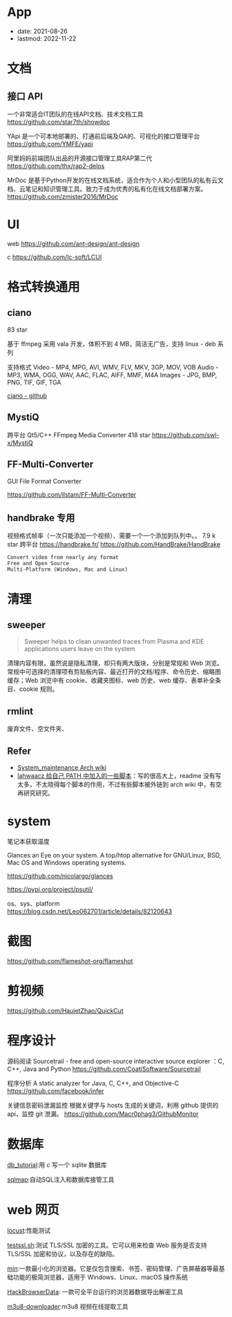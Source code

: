 # App
- date: 2021-08-26
- lastmod: 2022-11-22

# 文档
## 接口 API
一个非常适合IT团队的在线API文档、技术文档工具 
https://github.com/star7th/showdoc

YApi 是一个可本地部署的、打通前后端及QA的、可视化的接口管理平台
https://github.com/YMFE/yapi

阿里妈妈前端团队出品的开源接口管理工具RAP第二代 
https://github.com/thx/rap2-delos

MrDoc 是基于Python开发的在线文档系统，适合作为个人和小型团队的私有云文档、云笔记和知识管理工具。致力于成为优秀的私有化在线文档部署方案。
https://github.com/zmister2016/MrDoc
# UI
web
https://github.com/ant-design/ant-design

c
https://github.com/lc-soft/LCUI
# 格式转换通用
## ciano
83 star

基于 ffmpeg 采用 vala 开发，体积不到 4 MB，简洁无广告，支持 linux - deb 系列

支持格式
    Video - MP4, MPG, AVI, WMV, FLV, MKV, 3GP, MOV, VOB
    Audio - MP3, WMA, OGG, WAV, AAC, FLAC, AIFF, MMF, M4A
    Images - JPG, BMP, PNG, TIF, GIF, TGA

[ciano - github](https://github.com/robertsanseries/ciano)

## MystiQ
跨平台
Qt5/C++ FFmpeg Media Converter
418 star
https://github.com/swl-x/MystiQ

## FF-Multi-Converter

GUI File Format Converter 

https://github.com/ilstam/FF-Multi-Converter

## handbrake 专用
视频格式帧率（一次只能添加一个视频）、需要一个一个添加到队列中。。
7.9 k star 跨平台
https://handbrake.fr/
https://github.com/HandBrake/HandBrake

    Convert video from nearly any format
    Free and Open Source
    Multi-Platform (Windows, Mac and Linux)

# 清理
## sweeper
>Sweeper helps to clean unwanted traces from Plasma and KDE applications users leave on the system

清理内容有限，虽然说是隐私清理，却只有两大版块，分别是常规和 Web 浏览。常规中可选择的清理项有剪贴板内容、最近打开的文档/程序、命令历史、缩略图缓存；Web 浏览中有 cookie、收藏夹图标、web 历史、web 缓存、表单补全条目、cookie 规则。

## rmlint
废弃文件、空文件夹、

## Refer
- [System_maintenance Arch wiki](https://wiki.archlinux.org/title/System_maintenance)
- [lahwaacz 给自己 PATH 中加入的一些脚本](https://github.com/lahwaacz/Scripts)：写的很高大上，readme 没有写太多，不太晓得每个脚本的作用，不过有些脚本被外链到 arch wiki 中，有空再研究研究。

# system
笔记本获取温度

Glances an Eye on your system. A top/htop alternative for GNU/Linux, BSD, Mac OS and Windows operating systems. 

https://github.com/nicolargo/glances


https://pypi.org/project/psutil/

os、sys、platform
https://blog.csdn.net/Leo062701/article/details/82120643

# 截图
https://github.com/flameshot-org/flameshot

# 剪视频
https://github.com/HaujetZhao/QuickCut

# 程序设计
源码阅读
Sourcetrail - free and open-source interactive source explorer ：C, C++, Java and Python
https://github.com/CoatiSoftware/Sourcetrail

程序分析
A static analyzer for Java, C, C++, and Objective-C 
https://github.com/facebook/infer

关键信息密码泄漏监控
根据关键字与 hosts 生成的关键词，利用 github 提供的 api，监控 git 泄漏。 
https://github.com/Macr0phag3/GithubMonitor

# 数据库

[db_tutorial](https://github.com/cstack/db_tutorial):用 c 写一个 sqlite 数据库

[sqlmap](https://github.com/sqlmapproject/sqlmap):自动SQL注入和数据库接管工具

# web 网页

[locust](https://github.com/locustio/locust):性能测试

[testssl.sh](https://github.com/drwetter/testssl.sh):测试 TLS/SSL 加密的工具。它可以用来检查 Web 服务是否支持 TLS/SSL 加密和协议，以及存在的缺陷。

[min](https://github.com/minbrowser/min):一款最小化的浏览器。它是仅包含搜索、书签、密码管理、广告屏蔽器等最基础功能的极简浏览器，适用于 Windows、Linux、macOS 操作系统

[HackBrowserData](https://github.com/moonD4rk/HackBrowserData): 一款可全平台运行的浏览器数据导出解密工具

[m3u8-downloader](https://github.com/Momo707577045/m3u8-downloader):m3u8 视频在线提取工具 
